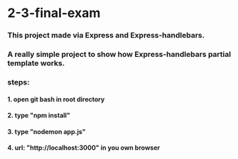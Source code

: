 # 2-3-final-exam #

### This project made via Express and Express-handlebars. ###

### A really simple project to show how Express-handlebars partial template works. ###


### steps: ###
  #### 1. open git bash in root directory ####
  #### 2. type "npm install"
  #### 3. type "nodemon app.js"
  #### 4. url: "http://localhost:3000" in you own browser ####
